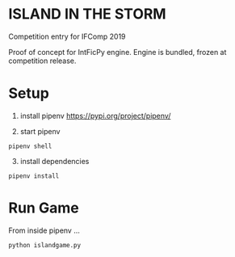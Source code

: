 # ISLAND IN THE STORM
Competition entry for IFComp 2019

Proof of concept for IntFicPy engine.
Engine is bundled, frozen at competition release.

# Setup
1. install pipenv
https://pypi.org/project/pipenv/

2. start pipenv

```
pipenv shell
```

3. install dependencies

```
pipenv install
```

# Run Game

From inside pipenv ...

```
python islandgame.py
```